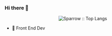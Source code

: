 ### Hi there 👋


<div align="center">
<img src="https://github-readme-stats.vercel.app/api/top-langs/?username=sparrowthewalker&langs_count=8&layout=compact&theme=gotham" alt="Sparrow :: Top Langs" />

[comment]: <> (<img height="150em" src="https://github-readme-stats.vercel.app/api/pin/?username=sparrowthewalker&repo=Kryptale&theme=radical" alt="Sparrow :: Trending Repo" />)
</div>

<!-- <div align="center">
  <img height="180em" src="https://github-readme-streak-stats.herokuapp.com/?user=sparrowthewalker&theme=gotham&hide_border=true"  alt=""/> -->
<!--   <img height="180em" src="https://github-readme-stats.vercel.app/api?username=sparrowthewalker&show_icons=true&cache_seconds=86400&theme=gotham" alt=""/> 
</div> -->



- 🌱 Front End Dev
